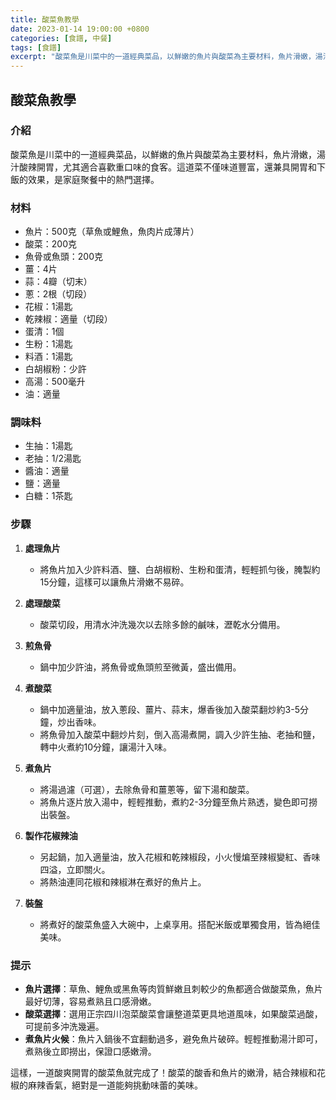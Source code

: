 ```yaml
---
title: 酸菜魚教學
date: 2023-01-14 19:00:00 +0800
categories: [食譜, 中餐]
tags: [食譜] 
excerpt: "酸菜魚是川菜中的一道經典菜品，以鮮嫩的魚片與酸菜為主要材料，魚片滑嫩，湯汁酸辣開胃，尤其適合喜歡重口味的食客"
---
```


## 酸菜魚教學

### 介紹
酸菜魚是川菜中的一道經典菜品，以鮮嫩的魚片與酸菜為主要材料，魚片滑嫩，湯汁酸辣開胃，尤其適合喜歡重口味的食客。這道菜不僅味道豐富，還兼具開胃和下飯的效果，是家庭聚餐中的熱門選擇。

### 材料
- 魚片：500克（草魚或鯉魚，魚肉片成薄片）
- 酸菜：200克
- 魚骨或魚頭：200克
- 薑：4片
- 蒜：4瓣（切末）
- 蔥：2根（切段）
- 花椒：1湯匙
- 乾辣椒：適量（切段）
- 蛋清：1個
- 生粉：1湯匙
- 料酒：1湯匙
- 白胡椒粉：少許
- 高湯：500毫升
- 油：適量

### 調味料
- 生抽：1湯匙
- 老抽：1/2湯匙
- 醬油：適量
- 鹽：適量
- 白糖：1茶匙

### 步驟

1. **處理魚片**
   - 將魚片加入少許料酒、鹽、白胡椒粉、生粉和蛋清，輕輕抓勻後，腌製約15分鐘，這樣可以讓魚片滑嫩不易碎。

2. **處理酸菜**
   - 酸菜切段，用清水沖洗幾次以去除多餘的鹹味，瀝乾水分備用。

3. **煎魚骨**
   - 鍋中加少許油，將魚骨或魚頭煎至微黃，盛出備用。

4. **煮酸菜**
   - 鍋中加適量油，放入蔥段、薑片、蒜末，爆香後加入酸菜翻炒約3-5分鐘，炒出香味。
   - 將魚骨加入酸菜中翻炒片刻，倒入高湯煮開，調入少許生抽、老抽和鹽，轉中火煮約10分鐘，讓湯汁入味。

5. **煮魚片**
   - 將湯過濾（可選），去除魚骨和薑蔥等，留下湯和酸菜。
   - 將魚片逐片放入湯中，輕輕推動，煮約2-3分鐘至魚片熟透，變色即可撈出裝盤。

6. **製作花椒辣油**
   - 另起鍋，加入適量油，放入花椒和乾辣椒段，小火慢煸至辣椒變紅、香味四溢，立即關火。
   - 將熱油連同花椒和辣椒淋在煮好的魚片上。

7. **裝盤**
   - 將煮好的酸菜魚盛入大碗中，上桌享用。搭配米飯或單獨食用，皆為絕佳美味。

### 提示
- **魚片選擇**：草魚、鯉魚或黑魚等肉質鮮嫩且刺較少的魚都適合做酸菜魚，魚片最好切薄，容易煮熟且口感滑嫩。
- **酸菜選擇**：選用正宗四川泡菜酸菜會讓整道菜更具地道風味，如果酸菜過酸，可提前多沖洗幾遍。
- **煮魚片火候**：魚片入鍋後不宜翻動過多，避免魚片破碎。輕輕推動湯汁即可，煮熟後立即撈出，保證口感嫩滑。

這樣，一道酸爽開胃的酸菜魚就完成了！酸菜的酸香和魚片的嫩滑，結合辣椒和花椒的麻辣香氣，絕對是一道能夠挑動味蕾的美味。
